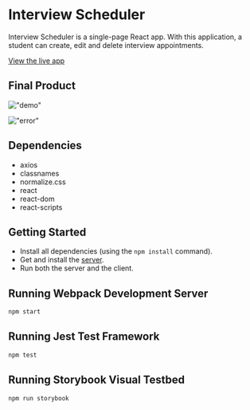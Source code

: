 # Interview Scheduler

Interview Scheduler is a single-page React app. With this application, a student can create, edit and delete interview appointments.

[View the live app](https://vwt604-scheduler.netlify.app/)

## Final Product

!["demo"](https://github.com/vwt604/scheduler/blob/master/public/images/scheduler-demo.gif)

!["error"](https://github.com/vwt604/scheduler/blob/master/public/images/scheduler-error.gif)


## Dependencies

- axios
- classnames
- normalize.css
- react
- react-dom
- react-scripts

## Getting Started

- Install all dependencies (using the `npm install` command).
- Get and install the [server](https://github.com/lighthouse-labs/scheduler-api).
- Run both the server and the client.

## Running Webpack Development Server

```sh
npm start
```

## Running Jest Test Framework

```sh
npm test
```

## Running Storybook Visual Testbed

```sh
npm run storybook
```
